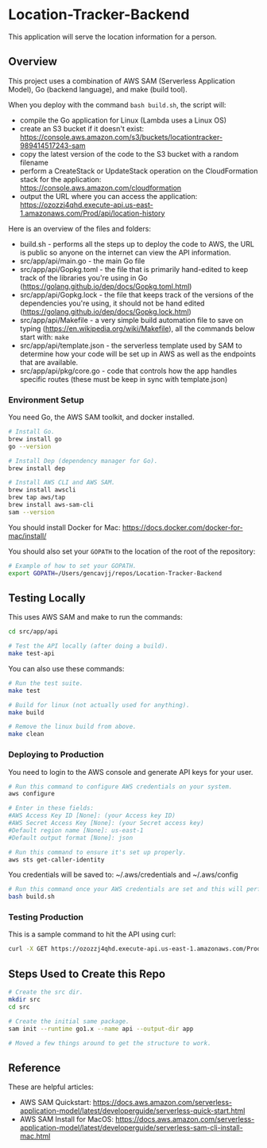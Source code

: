 # Location-Tracker-Backend

This application will serve the location information for a person.

## Overview

This project uses a combination of AWS SAM (Serverless Application Model), Go (backend language), and make (build tool).

When you deploy with the command `bash build.sh`, the script will:

- compile the Go application for Linux (Lambda uses a Linux OS)
- create an S3 bucket if it doesn't exist: https://console.aws.amazon.com/s3/buckets/locationtracker-989414517243-sam
- copy the latest version of the code to the S3 bucket with a random filename
- perform a CreateStack or UpdateStack operation on the CloudFormation stack for the application: https://console.aws.amazon.com/cloudformation
- output the URL where you can access the application: https://ozozzj4qhd.execute-api.us-east-1.amazonaws.com/Prod/api/location-history

Here is an overview of the files and folders:

- build.sh - performs all the steps up to deploy the code to AWS, the URL is public so anyone on the internet can view the API information.
- src/app/api/main.go - the main Go file
- src/app/api/Gopkg.toml - the file that is primarily hand-edited to keep track of the libraries you're using in Go (https://golang.github.io/dep/docs/Gopkg.toml.html)
- src/app/api/Gopkg.lock - the file that keeps track of the versions of the dependencies you're using, it should not be hand edited (https://golang.github.io/dep/docs/Gopkg.lock.html)
- src/app/api/Makefile - a very simple build automation file to save on typing (https://en.wikipedia.org/wiki/Makefile), all the commands below start with: `make`
- src/app/api/template.json - the serverless template used by SAM to determine how your code will be set up in AWS as well as the endpoints that are available.
- src/app/api/pkg/core.go - code that controls how the app handles specific routes (these must be keep in sync with template.json)

### Environment Setup

You need Go, the AWS SAM toolkit, and docker installed.

```bash
# Install Go.
brew install go
go --version

# Install Dep (dependency manager for Go).
brew install dep

# Install AWS CLI and AWS SAM.
brew install awscli
brew tap aws/tap
brew install aws-sam-cli
sam --version
```

You should install Docker for Mac: https://docs.docker.com/docker-for-mac/install/

You should also set your `GOPATH` to the location of the root of the repository:

```bash
# Example of how to set your GOPATH.
export GOPATH=/Users/gencavjj/repos/Location-Tracker-Backend
```

## Testing Locally

This uses AWS SAM and make to run the commands:

```bash
cd src/app/api

# Test the API locally (after doing a build).
make test-api
```

You can also use these commands:

```bash
# Run the test suite.
make test

# Build for linux (not actually used for anything).
make build

# Remove the linux build from above.
make clean
```

### Deploying to Production

You need to login to the AWS console and generate API keys for your user.

```bash
# Run this command to configure AWS credentials on your system.
aws configure

# Enter in these fields:
#AWS Access Key ID [None]: (your Access key ID)
#AWS Secret Access Key [None]: (your Secret access key)
#Default region name [None]: us-east-1
#Default output format [None]: json 

# Run this command to ensure it's set up properly.
aws sts get-caller-identity
```

You credentials will be saved to: ~/.aws/credentials and ~/.aws/config

```bash
# Run this command once your AWS credentials are set and this will perform an update on the API in AWS.
bash build.sh
```

### Testing Production

This is a sample command to hit the API using curl:

```bash
curl -X GET https://ozozzj4qhd.execute-api.us-east-1.amazonaws.com/Prod/api/location-history -H "Accept: application/json"
```

## Steps Used to Create this Repo

```bash
# Create the src dir.
mkdir src
cd src

# Create the initial same package.
sam init --runtime go1.x --name api --output-dir app

# Moved a few things around to get the structure to work.
```

## Reference

These are helpful articles:
- AWS SAM Quickstart: https://docs.aws.amazon.com/serverless-application-model/latest/developerguide/serverless-quick-start.html
- AWS SAM Install for MacOS: https://docs.aws.amazon.com/serverless-application-model/latest/developerguide/serverless-sam-cli-install-mac.html
